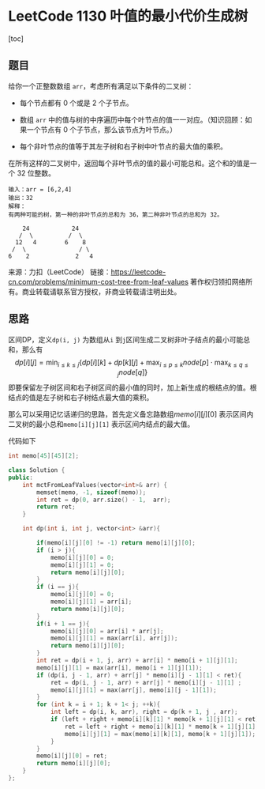 # LeetCode 1130 叶值的最小代价生成树

[toc]

## 题目

给你一个正整数数组 `arr`，考虑所有满足以下条件的二叉树：

- 每个节点都有 0 个或是 2 个子节点。

- 数组 `arr` 中的值与树的中序遍历中每个叶节点的值一一对应。（知识回顾：如果一个节点有 0 个子节点，那么该节点为叶节点。）

- 每个非叶节点的值等于其左子树和右子树中叶节点的最大值的乘积。

在所有这样的二叉树中，返回每个非叶节点的值的最小可能总和。这个和的值是一个 32 位整数。  

```
输入：arr = [6,2,4]
输出：32
解释：
有两种可能的树，第一种的非叶节点的总和为 36，第二种非叶节点的总和为 32。

    24            24
   /  \          /  \
  12   4        6    8
 /  \               / \
6    2             2   4
```

来源：力扣（LeetCode）
链接：https://leetcode-cn.com/problems/minimum-cost-tree-from-leaf-values
著作权归领扣网络所有。商业转载请联系官方授权，非商业转载请注明出处。

## 思路

区间DP，定义`dp(i, j)` 为数组从`i` 到`j`区间生成二叉树非叶子结点的最小可能总和，那么有
$$
dp[i][j] = \min_{i\le k\le j}\left\{dp[i][k] + dp[k][j] + \max_{i\le p\le k} node[p] \cdot\max_{k\le q\le j}node[q] \right\} 
$$
即要保留左子树区间和右子树区间的最小值的同时，加上新生成的根结点的值。根结点的值是左子树和右子树结点最大值的乘积。

那么可以采用记忆话递归的思路，首先定义备忘路数组$memo[i][j][0]$ 表示区间内二叉树的最小总和`memo[i][j][1]` 表示区间内结点的最大值。

代码如下

```cpp
int memo[45][45][2];

class Solution {
public:
    int mctFromLeafValues(vector<int>& arr) {
        memset(memo, -1, sizeof(memo));
        int ret = dp(0, arr.size() - 1,  arr);
        return ret;
    }

    int dp(int i, int j, vector<int> &arr){

        if(memo[i][j][0] != -1) return memo[i][j][0];
        if (i > j){
            memo[i][j][0] = 0;
            memo[i][j][1] = 0;
            return memo[i][j][0];
        }
        if (i == j){
            memo[i][j][0] = 0;
            memo[i][j][1] = arr[i];
            return memo[i][j][0];
        }
        if(i + 1 == j){
            memo[i][j][0] = arr[i] * arr[j];
            memo[i][j][1] = max(arr[i], arr[j]);
            return memo[i][j][0];
        }
        int ret = dp(i + 1, j, arr) + arr[i] * memo[i + 1][j][1];
        memo[i][j][1] = max(arr[i], memo[i + 1][j][1]);
        if (dp(i, j - 1, arr) + arr[j] * memo[i][j - 1][1] < ret){
            ret = dp(i, j - 1, arr) + arr[j] * memo[i][j - 1][1] ;
            memo[i][j][1] = max(arr[j], memo[i][j - 1][1]);
        }
        for (int k = i + 1; k + 1< j; ++k){
            int left = dp(i, k, arr), right = dp(k + 1, j , arr);
            if (left + right + memo[i][k][1] * memo[k + 1][j][1] < ret){
                ret = left + right + memo[i][k][1] * memo[k + 1][j][1];
                memo[i][j][1] = max(memo[i][k][1], memo[k + 1][j][1]);
            }
        }
        memo[i][j][0] = ret;
        return memo[i][j][0];
    }
};
```

